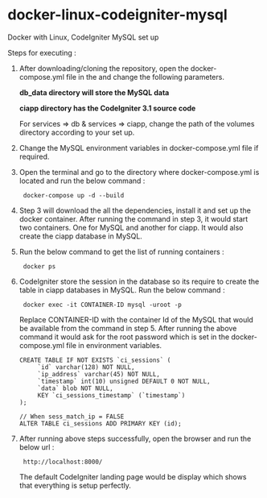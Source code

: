 # docker-linux-codeigniter-mysql
Docker with Linux, CodeIgniter MySQL set up

Steps for executing :

1. After downloading/cloning the repository, open the docker-compose.yml file in the and change the following parameters.

	**db_data directory will store the MySQL data**
	
	**ciapp directory has the CodeIgniter 3.1 source code**
   
   For services => db & services => ciapp, change the path of the volumes directory according to your set up.


2. Change the MySQL environment variables in docker-compose.yml file if required.


3. Open the terminal and go to the directory where docker-compose.yml is located and run the below command :

   		docker-compose up -d --build

4. Step 3 will download the all the dependencies, install it and set up the docker container. After running the command in step 3, it would start two containers. One for MySQL and another for ciapp. It would also create the ciapp database in MySQL.


5. Run the below command to get the list of running containers :

		docker ps

6. CodeIgniter store the session in the database so its require to create the table in ciapp databases in MySQL. Run the below command :

		docker exec -it CONTAINER-ID mysql -uroot -p

	 Replace CONTAINER-ID with the container Id of the MySQL that would be available from the command in step 5. After running the above command it would ask for the root password which is set in the docker-compose.yml file in environment variables.

	```
	CREATE TABLE IF NOT EXISTS `ci_sessions` (
         `id` varchar(128) NOT NULL,
         `ip_address` varchar(45) NOT NULL,
         `timestamp` int(10) unsigned DEFAULT 0 NOT NULL,
         `data` blob NOT NULL,
         KEY `ci_sessions_timestamp` (`timestamp`)
	);
	```
	```
	// When sess_match_ip = FALSE
	ALTER TABLE ci_sessions ADD PRIMARY KEY (id);
	```

7. After running above steps successfully, open the browser and run the below url :

		http://localhost:8000/
			
   The default CodeIgniter landing page would be display which shows that everything is setup perfectly.


